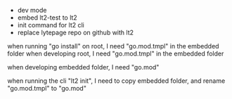 - dev mode
- embed lt2-test to lt2
- init command for lt2 cli
- replace lytepage repo on github with lt2

when running "go install" on root, I need "go.mod.tmpl" in the embedded folder
when developing root, I need "go.mod.tmpl" in the embedded folder

when developing embedded folder, I need "go.mod"

when running the cli "lt2 init", I need to copy embedded folder, and rename "go.mod.tmpl" to "go.mod"
